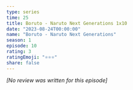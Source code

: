 ```yaml
---
type: series
time: 25
title: Boruto - Naruto Next Generations 1x10
date: "2023-08-24T00:00:00"
name: "Boruto - Naruto Next Generations"
season: 1
episode: 10
rating: 3
ratingEmoji: "⭐️⭐️⭐️"
share: false
---
```


_[No review was written for this episode]_
